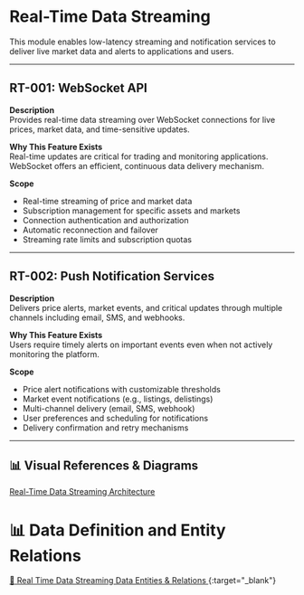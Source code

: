 # Real-Time Data Streaming

This module enables low-latency streaming and notification services to deliver live market data and alerts to applications and users.

---

## RT-001: WebSocket API

**Description**  
Provides real-time data streaming over WebSocket connections for live prices, market data, and time-sensitive updates.

**Why This Feature Exists**  
Real-time updates are critical for trading and monitoring applications. WebSocket offers an efficient, continuous data delivery mechanism.

**Scope**

- Real-time streaming of price and market data
- Subscription management for specific assets and markets
- Connection authentication and authorization
- Automatic reconnection and failover
- Streaming rate limits and subscription quotas

---

## RT-002: Push Notification Services

**Description**  
Delivers price alerts, market events, and critical updates through multiple channels including email, SMS, and webhooks.

**Why This Feature Exists**  
Users require timely alerts on important events even when not actively monitoring the platform.

**Scope**

- Price alert notifications with customizable thresholds
- Market event notifications (e.g., listings, delistings)
- Multi-channel delivery (email, SMS, webhook)
- User preferences and scheduling for notifications
- Delivery confirmation and retry mechanisms

---

## 📊 Visual References & Diagrams

<a href="https://miro.com/app/board/uXjVJbMT7pg=/?moveToWidget=3458764635545563119&cot=14" target="_blank"> Real-Time Data Streaming Architecture </a>

# 📊 Data Definition and Entity Relations

[🔗 Real Time Data Streaming Data Entities & Relations ](../Data_Defination_Sheet/10-real-time-data-streamin.md){:target="\_blank"}

